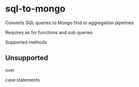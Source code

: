 # sql-to-mongo
Converts SQL queries to Mongo find or aggregation pipelines

Requires as for functions and sub queries


Supported methods


## Unsupported
over

case statements
